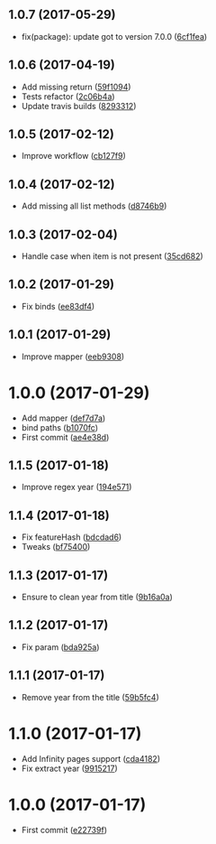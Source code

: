 <a name="1.0.7"></a>
## 1.0.7 (2017-05-29)

* fix(package): update got to version 7.0.0 ([6cf1fea](https://github.com/kikobeats/telstarsurf-api/commit/6cf1fea))



<a name="1.0.6"></a>
## 1.0.6 (2017-04-19)

* Add missing return ([59f1094](https://github.com/kikobeats/telstarsurf-api/commit/59f1094))
* Tests refactor ([2c06b4a](https://github.com/kikobeats/telstarsurf-api/commit/2c06b4a))
* Update travis builds ([8293312](https://github.com/kikobeats/telstarsurf-api/commit/8293312))



<a name="1.0.5"></a>
## 1.0.5 (2017-02-12)

* Improve workflow ([cb127f9](https://github.com/kikobeats/telstarsurf-api/commit/cb127f9))



<a name="1.0.4"></a>
## 1.0.4 (2017-02-12)

* Add missing all list methods ([d8746b9](https://github.com/kikobeats/telstarsurf-api/commit/d8746b9))



<a name="1.0.3"></a>
## 1.0.3 (2017-02-04)

* Handle case when item is not present ([35cd682](https://github.com/kikobeats/telstarsurf-api/commit/35cd682))



<a name="1.0.2"></a>
## 1.0.2 (2017-01-29)

* Fix binds ([ee83df4](https://github.com/kikobeats/telstarsurf-api/commit/ee83df4))



<a name="1.0.1"></a>
## 1.0.1 (2017-01-29)

* Improve mapper ([eeb9308](https://github.com/kikobeats/telstarsurf-api/commit/eeb9308))



<a name="1.0.0"></a>
# 1.0.0 (2017-01-29)

* Add mapper ([def7d7a](https://github.com/kikobeats/telstarsurf-api/commit/def7d7a))
* bind paths ([b1070fc](https://github.com/kikobeats/telstarsurf-api/commit/b1070fc))
* First commit ([ae4e38d](https://github.com/kikobeats/telstarsurf-api/commit/ae4e38d))



<a name="1.1.5"></a>
## 1.1.5 (2017-01-18)

* Improve regex year ([194e571](https://github.com/kikobeats/telstarsurf-api/commit/194e571))



<a name="1.1.4"></a>
## 1.1.4 (2017-01-18)

* Fix featureHash ([bdcdad6](https://github.com/kikobeats/telstarsurf-api/commit/bdcdad6))
* Tweaks ([bf75400](https://github.com/kikobeats/telstarsurf-api/commit/bf75400))



<a name="1.1.3"></a>
## 1.1.3 (2017-01-17)

* Ensure to clean year from title ([9b16a0a](https://github.com/kikobeats/telstarsurf-api/commit/9b16a0a))



<a name="1.1.2"></a>
## 1.1.2 (2017-01-17)

* Fix param ([bda925a](https://github.com/kikobeats/telstarsurf-api/commit/bda925a))



<a name="1.1.1"></a>
## 1.1.1 (2017-01-17)

* Remove year from the title ([59b5fc4](https://github.com/kikobeats/telstarsurf-api/commit/59b5fc4))



<a name="1.1.0"></a>
# 1.1.0 (2017-01-17)

* Add Infinity pages support ([cda4182](https://github.com/kikobeats/telstarsurf-api/commit/cda4182))
* Fix extract year ([9915217](https://github.com/kikobeats/telstarsurf-api/commit/9915217))



<a name="1.0.0"></a>
# 1.0.0 (2017-01-17)

* First commit ([e22739f](https://github.com/kikobeats/telstarsurf-api/commit/e22739f))



